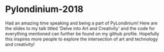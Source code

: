 # Pylondinium-2018
Had an amazing time speaking and being a part of PyLondinium! Here are the slides to my talk titled 'Delve into Art and Creativity' and the code for everything mentioned can further be found on my github profile. 
Hopefully this inspires more people to explore the intersection of art and technology and creativity!
